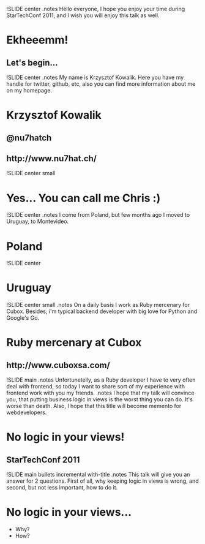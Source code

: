!SLIDE center
.notes Hello everyone, I hope you enjoy your time during StarTechConf 2011, and I wish you will enjoy this talk as well. 
# Ekheeemm!

<footer>
  <h2>Let's begin...</h2>
</footer>

!SLIDE center
.notes My name is Krzysztof Kowalik. Here you have my handle for twitter, github, etc, also you can find more information about me on my homepage. 
# Krzysztof Kowalik

<footer>
  <h2>@nu7hatch</h2>
  <h2>http://www.nu7hat.ch/</h2>
</footer>

!SLIDE center small
<h1>Yes... You can call me Chris :)</h1>

!SLIDE center
.notes I come from Poland, but few months ago I moved to Uruguay, to Montevideo.
# Poland

!SLIDE center
# Uruguay

!SLIDE center small
.notes On a daily basis I work as Ruby mercenary for Cubox. Besides, i'm typical backend developer with big love for Python and Google's Go.
# Ruby mercenary at Cubox

<footer>
  <h2>http://www.cuboxsa.com/</h2>
</footer>

!SLIDE main
.notes Unfortunetelly, as a Ruby developer I have to very often deal with frontend, so today I want to share sort of my experience with frontend work with you my friends.
.notes I hope that my talk will convince you, that putting business logic in views is the worst thing you can do. It's worse than death. Also, I hope that this title will become memento for webdevelopers.  
# No logic in your views!

<footer>
  <h2>StarTechConf 2011</h2>
</footer>

!SLIDE main bullets incremental with-title
.notes This talk will give you an answer for 2 questions. First of all, why keeping logic in views is wrong, and second, but not less important, how to do it.
# No logic in your views...

* Why?
* How?
